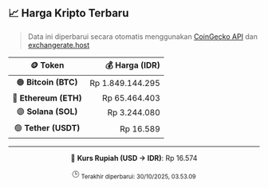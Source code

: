 

<!-- HARGA_KRIPTO -->
## 📈 Harga Kripto Terbaru

> Data ini diperbarui secara otomatis menggunakan [CoinGecko API](https://www.coingecko.com/) dan [exchangerate.host](https://exchangerate.host/)

<div align="center">

| 🪙 Token | 💰 Harga (IDR) |
|:------:|---------------:|
| 🟠 **Bitcoin (BTC)**   | Rp 1.849.144.295 |
| 🔵 **Ethereum (ETH)**  | Rp 65.464.403 |
| 🟣 **Solana (SOL)**    | Rp 3.244.080 |
| 🟢 **Tether (USDT)**   | Rp 16.589 |

---

💱 **Kurs Rupiah (USD → IDR)**: Rp 16.574

🕒 <sub>Terakhir diperbarui: 30/10/2025, 03.53.09</sub>

</div>
<!-- /HARGA_KRIPTO -->